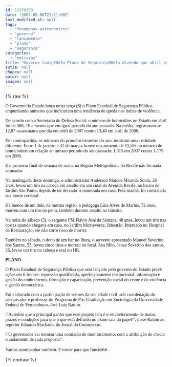 ```yaml
---
id: 12378338
date: "2007-05-06T21:11:00Z"
last_modified_at: null
tags:
  - "fenomenos-astronomicos"
  - "governo"
  - "lancamento"
  - "plano"
  - "seguranca"
categories:
  - "noticias"
title: "Governo lan\u00e7a Plano de Seguran\u00e7a dizendo que abril de 2007 foi menos violento que abril de 2006"
sutia: null
chapeu: null
autor: null
imagem: null
---
```

{% raw %}
<p><P><FONT face=Verdana>O Governo do Estado lança nesta terça (8) o Plano Estadual de Segurança Pública, empunhando números que indicariam uma tendência de queda nos índice de violência.</FONT></P></p>
<p><P><FONT face=Verdana>De acordo com a Secretaria de Defesa Social, o número de homicídios no Estado&nbsp;em abril foi de 386, 16 a menos que em igual período do ano passado. Na média,&nbsp;registraram-se 12,87 assassinatos por dia&nbsp;em abril de 2007 contra 13,40 em abril de 2006.</FONT></P></p>
<p><P><FONT face=Verdana>Em contrapartida, os números do primeiro trimestre do ano, mostram uma realidade diferente. Entre 1 de janeiro e 31 de março,&nbsp;houve&nbsp;um aumento de 11,5% no número de homicíodios em relação ao mesmo período do ano passado: 1.315 em 2007 contra 1.179 em 2006.</FONT></P></p>
<p><P><FONT face=Verdana>E o primerio final de semana de maio, na Região Metropolitana do Recife não foi nada animador.</FONT></P></p>
<p><P><FONT face=Verdana>Na madrugada deste domingo, o administrador Anderson Marcos Miranda Souto, 26 anos, levou um tiro na cabeça em assalto em um sinal da Avenida Recife, no bairro de Jardim São Paulo, depois de ter deixado &nbsp;a namorada em casa. Pela manhã, foi constatada sua morte cerebral.</FONT></P></p>
<p><P><FONT face=Verdana>Há menos de um mês, na mesma região, a pedagoga Lina Alves de Marins, 72 anos, morreu com um tiro no peito, também durante assalto no trânsito.</FONT></P></p>
<p><P><FONT face=Verdana>Na noite do sábado (5), o sargento PM Flávio José de Santana, 48 anos, levou um tiro nas costas quando chegava em casa, no Jardim Monteverde, Jaboatão. Internado no Hospital da Restauração, ele não corre risco de morrer. </FONT></P></p>
<p><P><FONT face=Verdana>Também no sábado, o dono de um bar no Ibura, o servente aposentado Manoel Severino dos Santos, 53, levou cinco tiros e morreu no local. Seu filho, Janze Severino dos santos, 26, levou um tiro na cabeça e está no HR.</FONT></P></p>
<p><P><FONT face=Verdana><STRONG>PLANO</STRONG></FONT></P></p>
<p><P><FONT face=Verdana>O Plano Estadual de Segurança Pública que será lançado pelo governo do Estado prevê ações em 6 frentes: repressão qualificada, aperfeiçoamento institucional, informação e gestão do conhcimento, formação e capacitação, prevenção social do crime e da violência e gestão democrática.</FONT></P></p>
<p><P><FONT face=Verdana>Foi elaborado com a participação de setores da sociedade civil&nbsp; sob coordenação do pesquisador e professor do Programa de Pós-Graduação em Sociologia da Universidade Federal de Pernambuco, José Luiz Ratton.</FONT></P></p>
<p><P><FONT face=Verdana>\"Acredito que o principal ganho que esse projeto tem é o estabelecimento de metas, prazos e condições para que o que está definido no plano saia do papel\", disse Ratton ao repórter Eduardo Machado, do Jornal do Commercio.</FONT></P></p>
<p><P><FONT face=Verdana>\"O governador vai nomear uma comissão de monitoramento, com a atribuição de checar o andamento de cada proposta\".</FONT></P></p>
<p><P><FONT face=Verdana>Vamos acompanhar também. E torcer para que func</FONT>ione.</P> </p>
{% endraw %}